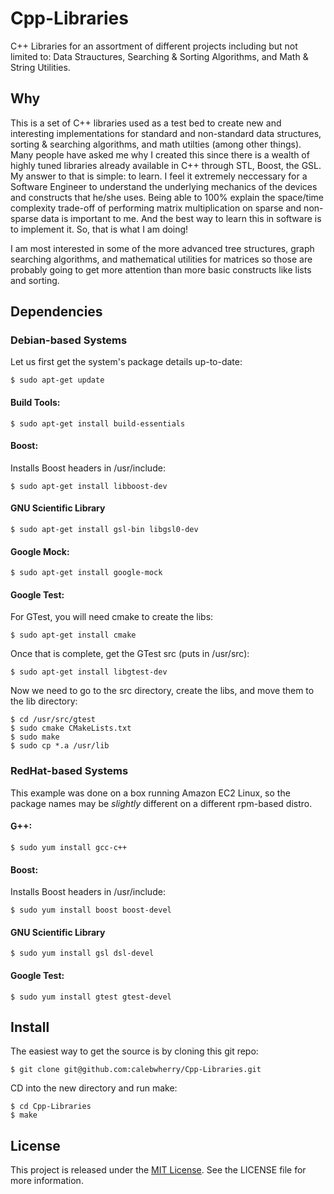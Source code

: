 # Cpp-Libraries

C++ Libraries for an assortment of different projects including but not limited to: Data Strauctures, Searching & Sorting Algorithms, and Math & String Utilities. 

## Why

This is a set of C++ libraries used as a test bed to create new and interesting implementations for standard and non-standard data structures, sorting & searching algorithms, and math utilties (among other things). Many people have asked me why I created this since there is a wealth of highly tuned libraries already available in C++ through STL, Boost, the GSL. My answer to that is simple: to learn. I feel it extremely neccessary for a Software Engineer to understand the underlying mechanics of the devices and constructs that he/she uses. Being able to 100% explain the space/time complexity trade-off of performing matrix multiplication on sparse and non-sparse data is important to me. And the best way to learn this in software is to implement it. So, that is what I am doing!

I am most interested in some of the more advanced tree structures, graph searching algorithms, and mathematical utilities for matrices so those are probably going to get more attention than more basic constructs like lists and sorting.

## Dependencies

### Debian-based Systems

Let us first get the system's package details up-to-date:

    $ sudo apt-get update
    
#### Build Tools:

    $ sudo apt-get install build-essentials

#### Boost:

Installs Boost headers in /usr/include:

    $ sudo apt-get install libboost-dev

#### GNU Scientific Library

    $ sudo apt-get install gsl-bin libgsl0-dev

#### Google Mock:

    $ sudo apt-get install google-mock

#### Google Test:

For GTest, you will need cmake to create the libs:

    $ sudo apt-get install cmake

Once that is complete, get the GTest src (puts in /usr/src):

    $ sudo apt-get install libgtest-dev

Now we need to go to the src directory, create the libs, and move them to the lib directory:

    $ cd /usr/src/gtest
    $ sudo cmake CMakeLists.txt
    $ sudo make
    $ sudo cp *.a /usr/lib

### RedHat-based Systems
This example was done on a box running Amazon EC2 Linux, so the package names may be *slightly* different on a different rpm-based distro.

#### G++:
    $ sudo yum install gcc-c++

#### Boost:
Installs Boost headers in /usr/include:

    $ sudo yum install boost boost-devel

#### GNU Scientific Library

    $ sudo yum install gsl dsl-devel

#### Google Test:

    $ sudo yum install gtest gtest-devel

## Install
The easiest way to get the source is by cloning this git repo:

    $ git clone git@github.com:calebwherry/Cpp-Libraries.git

CD into the new directory and run make:

    $ cd Cpp-Libraries
    $ make

## License
This project is released under the [MIT License](http://opensource.org/licenses/MIT). See the LICENSE file for more information.
